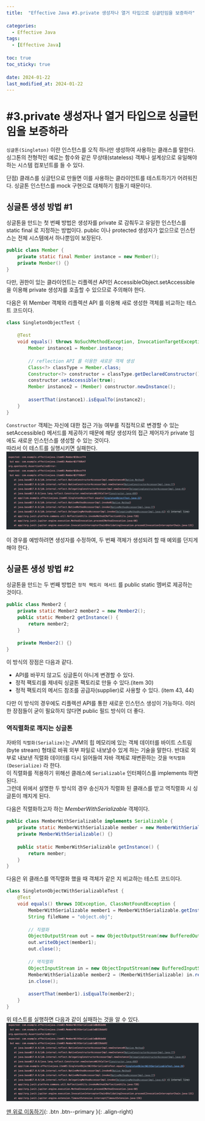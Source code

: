 ```yaml
---
title:  "Effective Java #3.private 생성자나 열거 타입으로 싱글턴임을 보증하라" 

categories:
  - Effective Java
tags:
  - [Effective Java]

toc: true
toc_sticky: true

date: 2024-01-22
last_modified_at: 2024-01-22
---
```



# #3.private 생성자나 열거 타입으로 싱글턴임을 보증하라

`싱글톤(Singleton)` 이란 인스턴스를 오직 하나만 생성하여 사용하는 클래스를 말한다. 싱그톤의 전형적인 예로는 함수와 같은 무상태(stateless) 객체나 설계상으로 유일해야 하는 
시스템 컴포넌트를 들 수 있다.

단점) 클래스를 싱글턴으로 만들면 이를 사용하는 클라이언트를 테스트하기가 어려워진다. 싱글톤 인스턴스를 mock 구현으로 대체하기 힘들기 때문이다.

## 싱글톤 생성 방법 #1
싱글톤을 만드는 첫 번째 방법은 생성자를 private 로 감춰두고 유일한 인스턴스를 static final 로 지정하는 방법이다. 
public 이나 protected 생성자가 없으므로 인스턴스는 전체 시스템에서 하나뿐임이 보장된다.

```java
public class Member {
    private static final Member instance = new Member();
    private Member() {}
}
```
  
다만, 권한이 있는 클라이언트는 리플렉션 API인 AccessibleObject.setAccessible 을 이용해 private 생성자를 호출할 수 있으므로 주의해야 한다.  
  
  
다음은 위 Member 객체와 리플렉션 API 를 이용해 새로 생성한 객체를 비교하는 테스트 코드이다.
```java
class SingletonObjectTest {
    
    @Test
    void equals() throws NoSuchMethodException, InvocationTargetException, InstantiationException, IllegalAccessException {
        Member instance1 = Member.instance;

        // reflection API 를 이용한 새로운 객체 생성
        Class<?> classType = Member.class;
        Constructor<?> constructor = classType.getDeclaredConstructor();
        constructor.setAccessible(true);
        Member instance2 = (Member) constructor.newInstance();

        assertThat(instance1).isEqualTo(instance2);
    }
}
```

`Constructor` 객체는 자신에 대한 접근 가능 여부를 직접적으로 변경할 수 있는 setAccessible() 메서드를 제공하기 때문에 해당 생성자의 접근 제어자가 private 임에도 새로운 인스턴스를
생성할 수 있는 것이다.  
따라서 이 테스트를 실행시키면 실패한다.
<img src="../../assets/img/java/ej01.png">  


이 경우를 예방하려면 생성자를 수정하여, 두 번째 객체가 생성되려 할 때 예외를 던지게 해야 한다.


## 싱글톤 생성 방법 #2
싱글톤을 만드는 두 번째 방법은 `정적 팩토리 메서드` 를 public static 멤버로 제공하는 것이다.

```java
public class Member2 {
    private static Member2 member2 = new Member2();
    public static Member2 getInstance() {
        return member2;
    }

    private Member2() {}
}
```
  
이 방식의 장점은 다음과 같다.
  
- API를 바꾸지 않고도 싱글톤이 아니게 변경할 수 있다.
- 정적 팩토리를 제네릭 싱글톤 팩토리로 만들 수 있다.(item 30)
- 정적 팩토리의 메서드 참조를 공급자(supplier)로 사용할 수 있다. (item 43, 44)  
  
다만 이 방식의 경우에도 리플렉션 API를 통한 새로운 인스턴스 생성이 가능하다.
이러한 장점들이 굳이 필요하지 않다면 public 필드 방식이 더 좋다.


### 역직렬화로 깨지는 싱글톤
자바의 `직렬화(Serialize)`는 JVM의 힙 메모리에 있는 객체 데이터를 바이트 스트림(byte stream) 형태로 바꿔 외부 파일로 내보낼수 있게 하는 기술을 말한다. 
반대로 외부로 내보낸 직렬화 데이터를 다시 읽어들여 자바 객체로 재변환하는 것을 `역직렬화(Deserialize)` 라 한다.  
이 직렬화를 적용하기 위해선 클래스에 `Serializable` 인터페이스를 implements 하면 된다.  
그런데 위에서 설명한 두 방식의 경우 송신자가 직렬화 된 클래스를 받고 역직렬화 시 싱글톤이 깨지게 된다.
  
  
다음은 직렬화하고자 하는 *MemberWithSerializable* 객체이다.
```java
public class MemberWithSerializable implements Serializable {
    private static MemberWithSerializable member = new MemberWithSerializable();
    private MemberWithSerializable() {}

    public static MemberWithSerializable getInstance() {
        return member;
    }
}
```

다음은 위 클래스를 역직렬화 했을 때 객체가 같은 지 비교하는 테스트 코드이다.
```java
class SingletonObjectWithSerializableTest {
    @Test
    void equals() throws IOException, ClassNotFoundException {
        MemberWithSerializable member1 = MemberWithSerializable.getInstance();
        String fileName = "object.obj";

        // 직렬화
        ObjectOutputStream out = new ObjectOutputStream(new BufferedOutputStream(new FileOutputStream(fileName)));
        out.writeObject(member1);
        out.close();

        // 역직렬화
        ObjectInputStream in = new ObjectInputStream(new BufferedInputStream(new FileInputStream(fileName)));
        MemberWithSerializable member2 = (MemberWithSerializable) in.readObject();
        in.close();

        assertThat(member1).isEqualTo(member2);
    }
}
```

  
  
위 테스트를 실행하면 다음과 같이 실패하는 것을 알 수 있다.
<img src="../../assets/img/java/ej02.png">

[맨 위로 이동하기](#){: .btn .btn--primary }{: .align-right}
